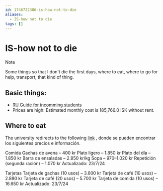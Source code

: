 ```yaml
---
id: 1746722386-is-how-not-to-die
aliases:
  - IS-how not to die
tags: []
---
```


# IS-how not to die
> [!NOTE]
> Some things so that I don't die the first days, where to eat, where to go for help, transport, that kind of thing. 

## Basic things:
- [RU Guide for incomming students](https://www.ru.is/en/namid/nemandinn/living-in-iceland) 
- Prices are high: Estimated monthly cost is 185,766.0 ISK  without rent. 

## Where to eat
The university redirects to the following [link](https://malid.ru.is/prices) , donde se pueden encontrar los siguientes precios e información. 

Comida
Gachas de avena – 400 kr
Plato ligero – 1.850 kr
Plato del día – 1.850 kr
Barra de ensaladas – 2.950 kr/kg
Sopa – 970–1.020 kr
Repetición (segunda ración) – 1.070 kr
Actualizado: 23/7/24

Tarjetas
Tarjeta de gachas (10 usos) – 3.600 kr
Tarjeta de café (10 usos) – 2.880 kr
Tarjeta de café (20 usos) – 5.700 kr
Tarjeta de comida (10 usos) – 16.650 kr
Actualizado: 23/7/24
